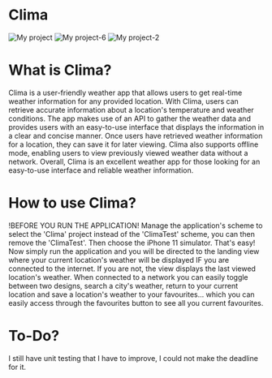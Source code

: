 # Clima
![My project](https://github.com/NLScholtz/Clima/assets/125284182/3c43e474-088f-4437-8f97-325cf2978ac6) ![My project-6](https://github.com/NLScholtz/Clima/assets/125284182/09def1b0-ba9e-49fa-bcac-b1294e4e87e5) ![My project-2](https://github.com/NLScholtz/Clima/assets/125284182/6bf9dcbe-c9d1-4b69-8aa4-58e7faa8f67d)

# What is Clima?
Clima is a user-friendly weather app that allows users to get real-time weather information for any provided location. With Clima, users can retrieve accurate information about a location's temperature and weather conditions. The app makes use of an API to gather the weather data and provides users with an easy-to-use interface that displays the information in a clear and concise manner. Once users have retrieved weather information for a location, they can save it for later viewing. Clima also supports offline mode, enabling users to view previously viewed weather data without a network. Overall, Clima is an excellent weather app for those looking for an easy-to-use interface and reliable weather information.

# How to use Clima?
!BEFORE YOU RUN THE APPLICATION! Manage the application's scheme to select the 'Clima' project instead of the 'ClimaTest' scheme, you can then remove the 'ClimaTest'. Then choose the iPhone 11 simulator.
That's easy! Now simply run the application and you will be directed to the landing view where your current location's weather will be displayed IF you are connected to the internet. If you are not, the view displays the last viewed location's weather. When connected to a network you can easily toggle between two designs, search a city's weather, return to your current location and save a location's weather to your favourites... which you can easily access through the favourites button to see all you current favourites.

# To-Do?
I still have unit testing that I have to improve, I could not make the deadline for it.

